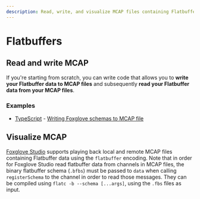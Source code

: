```yaml
---
description: Read, write, and visualize MCAP files containing Flatbuffer data.
---
```


# Flatbuffers

## Read and write MCAP

If you're starting from scratch, you can write code that allows you to **write your Flatbuffer data to MCAP files** and subsequently **read your Flatbuffer data from your MCAP files**.

### Examples

- [TypeScript](https://github.com/foxglove/mcap/tree/main/typescript/examples/flatbufferswriter) - [Writing Foxglove schemas to MCAP file](https://github.com/foxglove/mcap/blob/main/typescript/examples/flatbufferswriter/scripts/main.ts)

## Visualize MCAP

[Foxglove Studio](https://foxglove.dev/studio) supports playing back local and remote MCAP files containing Flatbuffer data using the `flatbuffer` encoding. Note that in order for Foxglove Studio read flatbuffer data from channels in MCAP files, the binary flatbuffer schema (`.bfbs`) must be passed to `data` when calling `registerSchema` to the channel in order to read those messages. They can be compiled using `flatc -b --schema [...args]`, using the `.fbs` files as input.
